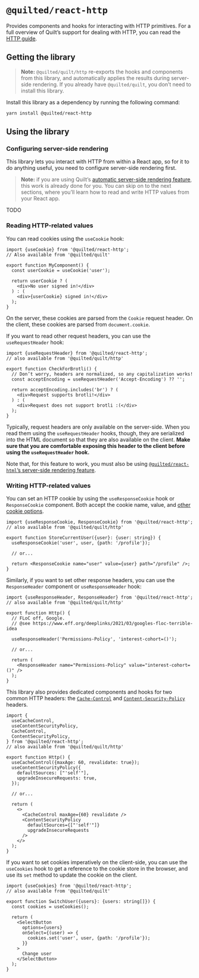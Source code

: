 # `@quilted/react-http`

Provides components and hooks for interacting with HTTP primitives. For a full overview of Quilt’s support for dealing with HTTP, you can read the [HTTP guide](../../documentation/features/http.md).

## Getting the library

> **Note:** `@quilted/quilt/http` re-exports the hooks and components from this library, and automatically applies the results during server-side rendering. If you already have `@quilted/quilt`, you don’t need to install this library.

Install this library as a dependency by running the following command:

```zsh
yarn install @quilted/react-http
```

## Using the library

### Configuring server-side rendering

This library lets you interact with HTTP from within a React app, so for it to do anything useful, you need to configure server-side rendering first.

> **Note:** if you are using Quilt’s [automatic server-side rendering feature](../../documentation/features/server-rendering.md), this work is already done for you. You can skip on to the next sections, where you’ll learn how to read and write HTTP values from your React app.

TODO

### Reading HTTP-related values

You can read cookies using the `useCookie` hook:

```tsx
import {useCookie} from '@quilted/react-http';
// Also available from '@quilted/quilt'

export function MyComponent() {
  const userCookie = useCookie('user');

  return userCookie ? (
    <div>No user signed in!</div>
  ) : (
    <div>{userCookie} signed in!</div>
  );
}
```

On the server, these cookies are parsed from the `Cookie` request header. On the client, these cookies are parsed from `document.cookie`.

If you want to read other request headers, you can use the `useRequestHeader` hook:

```tsx
import {useRequestHeader} from '@quilted/react-http';
// also available from '@quilted/quilt/http'

export function CheckForBrotli() {
  // Don’t worry, headers are normalized, so any capitalization works!
  const acceptEncoding = useRequestHeader('Accept-Encoding') ?? '';

  return acceptEncoding.includes('br') ? (
    <div>Request supports brotli!</div>
  ) : (
    <div>Request does not support brotli :(</div>
  );
}
```

Typically, request headers are only available on the server-side. When you read them using the `useRequestHeader` hooks, though, they are serialized into the HTML document so that they are also available on the client. **Make sure that you are comfortable exposing this header to the client before using the `useRequestHeader` hook.**

Note that, for this feature to work, you must also be using [`@quilted/react-html`’s server-side rendering feature](./TODO).

### Writing HTTP-related values

You can set an HTTP cookie by using the `useResponseCookie` hook or `ResponseCookie` component. Both accept the cookie name, value, and [other cookie options](https://developer.mozilla.org/en-US/docs/Web/HTTP/Cookies).

```tsx
import {useResponseCookie, ResponseCookie} from '@quilted/react-http';
// also available from '@quilted/quilt/http'

export function StoreCurrentUser({user}: {user: string}) {
  useResponseCookie('user', user, {path: '/profile'});

  // or...

  return <ResponseCookie name="user" value={user} path="/profile" />;
}
```

Similarly, if you want to set other response headers, you can use the `ResponseHeader` component or `useResponseHeader` hook:

```tsx
import {useResponseHeader, ResponseHeader} from '@quilted/react-http';
// also available from '@quilted/quilt/http'

export function Http() {
  // FLoC off, Google.
  // @see https://www.eff.org/deeplinks/2021/03/googles-floc-terrible-idea

  useResponseHeader('Permissions-Policy', 'interest-cohort=()');

  // or...

  return (
    <ResponseHeader name="Permissions-Policy" value="interest-cohort=()" />
  );
}
```

This library also provides dedicated components and hooks for two common HTTP headers: the [`Cache-Control`](https://developer.mozilla.org/en-US/docs/Web/HTTP/Headers/Cache-Control) and [`Content-Security-Policy`](https://developer.mozilla.org/en-US/docs/Web/HTTP/Headers/Content-Security-Policy) headers.

```tsx
import {
  useCacheControl,
  useContentSecurityPolicy,
  CacheControl,
  ContentSecurityPolicy,
} from '@quilted/react-http';
// also available from '@quilted/quilt/http'

export function Http() {
  useCacheControl({maxAge: 60, revalidate: true});
  useContentSecurityPolicy({
    defaultSources: ["'self'"],
    upgradeInsecureRequests: true,
  });

  // or...

  return (
    <>
      <CacheControl maxAge={60} revalidate />
      <ContentSecurityPolicy
        defaultSources={["'self'"]}
        upgradeInsecureRequests
      />
    </>
  );
}
```

If you want to set cookies imperatively on the client-side, you can use the `useCookies` hook to get a reference to the cookie store in the browser, and use its `set` method to update the cookie on the client.

```tsx
import {useCookies} from '@quilted/react-http';
// also available from '@quilted/quilt'

export function SwitchUser({users}: {users: string[]}) {
  const cookies = useCookies();

  return (
    <SelectButton
      options={users}
      onSelect={(user) => {
        cookies.set('user', user, {path: '/profile'});
      }}
    >
      Change user
    </SelectButton>
  );
}
```
